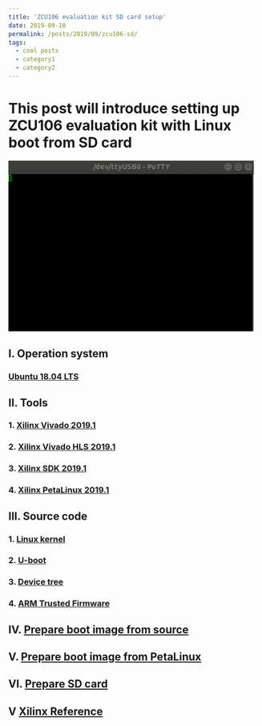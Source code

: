 ```yaml
---
title: 'ZCU106 evaluation kit SD card setup'
date: 2019-09-10
permalink: /posts/2019/09/zcu106-sd/
tags:
  - cool posts
  - category1
  - category2
---
```


# This post will introduce setting up ZCU106 evaluation kit with Linux boot from SD card

![alt text](https://github.com/wincle626/ZCU106_SD_Card_Setup/blob/master/pics/petalinuxboot.gif?raw=true)

## I. Operation system

### [Ubuntu 18.04 LTS](http://releases.ubuntu.com/18.04/)

## II. Tools

### 1. [Xilinx Vivado 2019.1](https://www.xilinx.com/support/download.html)

### 2. [Xilinx Vivado HLS 2019.1](https://www.xilinx.com/support/download.html)

### 3. [Xilinx SDK 2019.1](https://www.xilinx.com/support/download/index.html/content/xilinx/en/downloadNav/embedded-design-tools.html)

### 4. [Xilinx PetaLinux 2019.1](https://www.xilinx.com/support/download/index.html/content/xilinx/en/downloadNav/embedded-design-tools.html)

## III. Source code

### 1. [Linux kernel](https://github.com/Xilinx/linux-xlnx)

### 2. [U-boot](https://github.com/Xilinx/u-boot-xlnx)

### 3. [Device tree](https://github.com/Xilinx/device-tree-xlnx.git)

### 4. [ARM Trusted Firmware](https://github.com/Xilinx/arm-trusted-firmware.git)

## IV. [Prepare boot image from source](https://github.com/wincle626/ZCU106_Setup/blob/master/docs/imagefromsource.md)

## V. [Prepare boot image from PetaLinux](https://github.com/wincle626/ZCU106_Setup/blob/master/docs/imagefrompetalinux.md)

## VI. [Prepare SD card](https://github.com/wincle626/ZCU106_Setup/blob/master/docs/bootfromsdcard.md)

## V [Xilinx Reference](https://xilinx-wiki.atlassian.net/wiki/spaces/A/overview)
